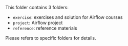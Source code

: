 This folder contains 3 folders:
- `exercise`: exercises and solution for Airflow courses
- `project`: Airflow project
- `reference`: reference materials

Please refers to specific folders for details.